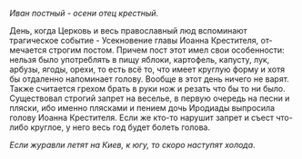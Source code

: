 _Иван постный - осени отец крестный._

День, когда Церковь и весь православный люд вспоминают трагическое событие - Усекновение главы Иоанна Крестителя, от­мечается строгим постом. Причем пост этот имел свои особенности: нельзя было употреблять в пищу яблоки, картофель, капусту, лук, арбузы, ягоды, орехи, то есть всё то, что имеет круглую форму и хотя бы отдаленно напоминает голову. Вообще в этот день ничего не варят. Также считается грехом брать в руки нож и резать что бы то ни было. Существовал строгий запрет на веселье, в первую очередь на песни и пляски, ибо именно плясками и пением дочь Иродиады выпросила голову Иоанна Крестителя. Если же кто-то нарушит запрет и съест что-либо круглое, у него весь год будет болеть голова.

_Если журавли летят на Киев, к югу, то скоро наступят холода_.